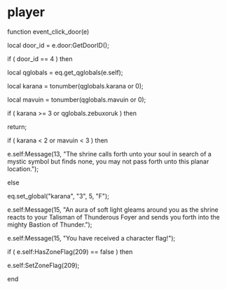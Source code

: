 # player





function event_click_door(e)

local door_id = e.door:GetDoorID();


if ( door_id == 4 ) then




local qglobals = eq.get_qglobals(e.self);


local karana = tonumber(qglobals.karana or 0);


local mavuin = tonumber(qglobals.mavuin or 0);



if ( karana >= 3 or qglobals.zebuxoruk ) then



return;






if ( karana < 2 or mavuin < 3 ) then



e.self:Message(13, "The shrine calls forth unto your soul in search of a mystic symbol but finds none, you may not pass forth unto this planar location.");


else



eq.set_global("karana", "3", 5, "F");



e.self:Message(15, "An aura of soft light gleams around you as the shrine reacts to your Talisman of Thunderous Foyer and sends you forth into the mighty Bastion of Thunder.");



e.self:Message(15, "You have received a character flag!");







if ( e.self:HasZoneFlag(209) == false ) then




e.self:SetZoneFlag(209);




end
